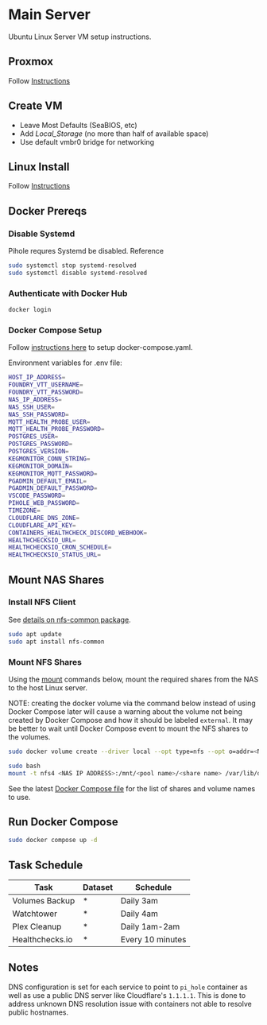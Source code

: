 # Main Server

Ubuntu Linux Server VM setup instructions.

## Proxmox

Follow [Instructions](/proxmox_setup.md)

## Create VM

* Leave Most Defaults (SeaBIOS, etc)
* Add *Local_Storage* (no more than half of available space)
* Use default vmbr0 bridge for networking

## Linux Install

Follow [Instructions](/linux_setup.md)

## Docker Prereqs

### Disable Systemd

Pihole requres Systemd be disabled. Reference

```bash
sudo systemctl stop systemd-resolved
sudo systemctl disable systemd-resolved
```

### Authenticate with Docker Hub

```bash
docker login
```

### Docker Compose Setup

Follow [instructions here](/docker_compose.md) to setup docker-compose.yaml.

Environment variables for .env file:

```bash
HOST_IP_ADDRESS=
FOUNDRY_VTT_USERNAME=
FOUNDRY_VTT_PASSWORD=
NAS_IP_ADDRESS=
NAS_SSH_USER=
NAS_SSH_PASSWORD=
MQTT_HEALTH_PROBE_USER=
MQTT_HEALTH_PROBE_PASSWORD=
POSTGRES_USER=
POSTGRES_PASSWORD=
POSTGRES_VERSION=
KEGMONITOR_CONN_STRING=
KEGMONITOR_DOMAIN=
KEGMONITOR_MQTT_PASSWORD=
PGADMIN_DEFAULT_EMAIL=
PGADMIN_DEFAULT_PASSWORD=
VSCODE_PASSWORD=
PIHOLE_WEB_PASSWORD=
TIMEZONE=
CLOUDFLARE_DNS_ZONE=
CLOUDFLARE_API_KEY=
CONTAINERS_HEALTHCHECK_DISCORD_WEBHOOK=
HEALTHCHECKSIO_URL=
HEALTHCHECKSIO_CRON_SCHEDULE=
HEALTHCHECKSIO_STATUS_URL=
```

## Mount NAS Shares

### Install NFS Client

See [details on nfs-common package](https://phoenixnap.com/kb/ubuntu-nfs-server#How_to_Install_NFS_Client).

```bash
sudo apt update
sudo apt install nfs-common
```

### Mount NFS Shares

Using the [mount](https://phoenixnap.com/kb/linux-mount-command) commands below, mount the required shares from the NAS to the host Linux server.

NOTE: creating the docker volume via the command below instead of using Docker Compose later will cause a warning about the volume not being created by Docker Compose and how it should be labeled `external`. It may be better to wait until Docker Compose event to mount the NFS shares to the volumes.

```bash
sudo docker volume create --driver local --opt type=nfs --opt o=addr=<NAS IP ADDRESS>,rw,noatime,rsize=8192,wsize=8192,tcp,timeo=14,nfsvers=4 --opt device=:/mnt/<pool name>/<share name> <volume name>

sudo bash
mount -t nfs4 <NAS IP ADDRESS>:/mnt/<pool name>/<share name> /var/lib/docker/volumes/<volume name>/_data -o rw,noatime,rsize=8192,wsize=8192,tcp,timeo=14,nfsvers=4
```

See the latest [Docker Compose file](docker-compose.yaml) for the list of shares and volume names to use.

## Run Docker Compose

```bash
sudo docker compose up -d
```

## Task Schedule

| Task       | Dataset    | Schedule   |
|------------|------------|------------|
| Volumes Backup | * | Daily 3am |
| Watchtower | * | Daily 4am |
| Plex Cleanup | * | Daily 1am-2am |
| Healthchecks.io | * | Every 10 minutes |

## Notes

DNS configuration is set for each service to point to `pi_hole` container as well as use a public DNS server like Cloudflare's `1.1.1.1`. This is done to address unknown DNS resolution issue with containers not able to resolve public hostnames.
